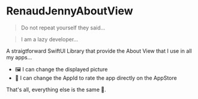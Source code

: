 # RenaudJennyAboutView

> Do not repeat yourself they said...

> I am a lazy developer...

A straigtforward SwiftUI Library that provide the About View that I use in all my apps...

* 🖼 I can change the displayed picture
* 📲 I can change the AppId to rate the app directly on the AppStore

That's all, everything else is the same 😬.
